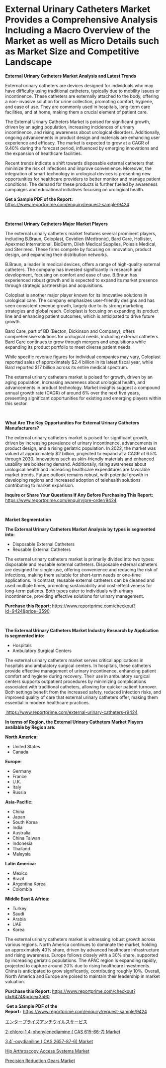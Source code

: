 <p><h1>External Urinary Catheters Market Provides a Comprehensive Analysis Including a Macro Overview of the Market as well as Micro Details such as Market Size and Competitive Landscape</h1></p><p><strong>External Urinary Catheters Market Analysis and Latest Trends</strong></p>
<p><p>External urinary catheters are devices designed for individuals who may have difficulty using traditional catheters, typically due to mobility issues or incontinence. These catheters are externally attached to the body, offering a non-invasive solution for urine collection, promoting comfort, hygiene, and ease of use. They are commonly used in hospitals, long-term care facilities, and at home, making them a crucial element of patient care.</p><p>The External Urinary Catheters Market is poised for significant growth, driven by an aging population, increasing incidences of urinary incontinence, and rising awareness about urological disorders. Additionally, ongoing advancements in product design and materials are enhancing user experience and efficacy. The market is expected to grow at a CAGR of 9.40% during the forecast period, influenced by emerging innovations and the expansion of healthcare facilities.</p><p>Recent trends indicate a shift towards disposable external catheters that minimize the risk of infections and improve convenience. Moreover, the integration of smart technology in urological devices is presenting new opportunities for healthcare providers to better monitor and manage patient conditions. The demand for these products is further fueled by awareness campaigns and educational initiatives focusing on urological health.</p></p>
<p><strong>Get a Sample PDF of the Report:&nbsp;</strong> <a href="https://www.reportprime.com/enquiry/request-sample/9424">https://www.reportprime.com/enquiry/request-sample/9424</a></p>
<p>&nbsp;</p>
<p><strong>External Urinary Catheters Major Market Players</strong></p>
<p><p>The external urinary catheters market features several prominent players, including B.Braun, Coloplast, Covidien (Medtronic), Bard Care, Hollister, Apexmed International, BioDerm, Dileh Medical Supplies, Poiesis Medical, and Sterimed. These firms compete by focusing on innovation, product design, and expanding their distribution networks.</p><p>B.Braun, a leader in medical devices, offers a range of high-quality external catheters. The company has invested significantly in research and development, focusing on comfort and ease of use. B.Braun has experienced robust growth and is expected to expand its market presence through strategic partnerships and acquisitions.</p><p>Coloplast is another major player known for its innovative solutions in urological care. The company emphasizes user-friendly designs and has seen consistent revenue growth, largely due to its strong marketing strategies and global reach. Coloplast is focusing on expanding its product line and enhancing patient outcomes, which is anticipated to drive future growth.</p><p>Bard Care, part of BD (Becton, Dickinson and Company), offers comprehensive solutions for urological needs, including external catheters. Bard Care continues to grow through mergers and acquisitions while expanding its product portfolio to meet diverse patient needs.</p><p>While specific revenue figures for individual companies may vary, Coloplast reported sales of approximately $2.4 billion in its latest fiscal year, while Bard reported $17 billion across its entire medical spectrum.</p><p>The external urinary catheters market is poised for growth, driven by an aging population, increasing awareness about urological health, and advancements in product technology. Market insights suggest a compound annual growth rate (CAGR) of around 6% over the next five years, presenting significant opportunities for existing and emerging players within this sector.</p></p>
<p>&nbsp;</p>
<p><strong>What Are The Key Opportunities For External Urinary Catheters Manufacturers?</strong></p>
<p><p>The external urinary catheters market is poised for significant growth, driven by increasing prevalence of urinary incontinence, advancements in product design, and a rising geriatric population. In 2022, the market was valued at approximately $2 billion, projected to expand at a CAGR of 6.5% through 2030. Innovations such as skin-friendly materials and enhanced usability are bolstering demand. Additionally, rising awareness about urological health and increasing healthcare expenditures are favorable market trends. Future outlook remains robust, with potential growth in developing regions and increased adoption of telehealth solutions contributing to market expansion.</p></p>
<p><strong>Inquire or Share Your Questions If Any Before Purchasing This Report:</strong> <a href="https://www.reportprime.com/enquiry/pre-order/9424">https://www.reportprime.com/enquiry/pre-order/9424</a></p>
<p>&nbsp;</p>
<p><strong>Market Segmentation</strong></p>
<p><strong>The External Urinary Catheters Market Analysis by types is segmented into:</strong></p>
<p><ul><li>Disposable External Catheters</li><li>Reusable External Catheters</li></ul></p>
<p><p>The external urinary catheters market is primarily divided into two types: disposable and reusable external catheters. Disposable external catheters are designed for single-use, offering convenience and reducing the risk of infections, making them suitable for short-term needs or one-time applications. In contrast, reusable external catheters can be cleaned and used multiple times, promoting sustainability and cost-effectiveness for long-term patients. Both types cater to individuals with urinary incontinence, providing effective solutions for urinary management.</p></p>
<p><strong>Purchase this Report:&nbsp;</strong><a href="https://www.reportprime.com/checkout?id=9424&price=3590">https://www.reportprime.com/checkout?id=9424&price=3590</a></p>
<p>&nbsp;</p>
<p><strong>The External Urinary Catheters Market Industry Research by Application is segmented into:</strong></p>
<p><ul><li>Hospitals</li><li>Ambulatory Surgical Centers</li></ul></p>
<p><p>The external urinary catheters market serves critical applications in hospitals and ambulatory surgical centers. In hospitals, these catheters provide effective management of urinary incontinence, enhancing patient comfort and hygiene during recovery. Their use in ambulatory surgical centers supports outpatient procedures by minimizing complications associated with traditional catheters, allowing for quicker patient turnover. Both settings benefit from the increased safety, reduced infection risks, and improved quality of care that external urinary catheters offer, making them essential in modern healthcare practices.</p></p>
<p><a href="https://www.reportprime.com/external-urinary-catheters-r9424">&nbsp;https://www.reportprime.com/external-urinary-catheters-r9424</a></p>
<p><strong>In terms of Region, the External Urinary Catheters Market Players available by Region are:</strong></p>
<p>
    <p> <strong> North America: </strong>
        <ul>
            <li>United States</li>
            <li>Canada</li>
        </ul>
        </p> 
    <p> <strong> Europe: </strong>
        <ul>
            <li>Germany</li>
            <li>France</li>
            <li>U.K.</li>
            <li>Italy</li>
            <li>Russia</li>
        </ul>
        </p> 
    <p> <strong> Asia-Pacific: </strong>
        <ul>
            <li>China</li>
            <li>Japan</li>
            <li>South Korea</li>
            <li>India</li>
            <li>Australia</li>
            <li>China Taiwan</li>
            <li>Indonesia</li>
            <li>Thailand</li>
            <li>Malaysia</li>
        </ul>
        </p> 
    <p> <strong> Latin America: </strong>
        <ul>
            <li>Mexico</li>
            <li>Brazil</li>
            <li>Argentina Korea</li>
            <li>Colombia</li>
        </ul>
        </p> 
    <p> <strong> Middle East & Africa: </strong>
        <ul>
            <li>Turkey</li>
            <li>Saudi</li>
            <li>Arabia</li>
            <li>UAE</li>
            <li>Korea</li>
        </ul>
    </p>
    </p>
<p><p>The external urinary catheters market is witnessing robust growth across various regions. North America continues to dominate the market, holding an approximately 40% share, driven by advanced healthcare infrastructure and rising awareness. Europe follows closely with a 30% share, supported by increasing geriatric populations. The APAC region is expanding rapidly, projected to capture around 20% due to rising healthcare investments. China is anticipated to grow significantly, contributing roughly 10%. Overall, North America and Europe are poised to maintain their leadership in market valuation.</p></p>
<p><strong>Purchase this Report: </strong><a href="https://www.reportprime.com/checkout?id=9424&price=3590">https://www.reportprime.com/checkout?id=9424&price=3590</a></p>
<p>&nbsp;<strong>Get a Sample PDF of the Report:&nbsp;&nbsp;</strong><a href="https://www.reportprime.com/enquiry/request-sample/9424">https://www.reportprime.com/enquiry/request-sample/9424</a></p>
<p><strong></strong></p>
<p><p><a href="https://medium.com/@jordond5lezama/enterprise-antivirus-services-market-%E3%81%AE%E3%82%B0%E3%83%AD%E3%83%BC%E3%83%90%E3%83%AB%E5%B8%82%E5%A0%B4%E6%A6%82%E8%A6%81%E3%81%AF-%E4%B8%96%E7%95%8C%E3%81%8A%E3%82%88%E3%81%B3%E4%B8%BB%E8%A6%81%E5%B8%82%E5%A0%B4%E3%81%AB%E3%81%8A%E3%81%91%E3%82%8B%E6%A5%AD%E7%95%8C%E3%81%AB%E5%BD%B1%E9%9F%BF%E3%82%92%E4%B8%8E%E3%81%88%E3%82%8B%E4%B8%BB%E8%A6%81%E3%81%AA%E3%83%88%E3%83%AC%E3%83%B3%E3%83%89%E3%81%AB%E3%81%A4%E3%81%84%E3%81%A6-%E7%8B%AC%E8%87%AA%E3%81%AE%E8%A6%96%E7%82%B9%E3%82%92%E6%8F%90%E4%BE%9B%E3%81%97%E3%81%BE%E3%81%99-ef798e77ca8f">エンタープライズアンチウイルスサービス</a></p><p><a href="https://issuu.com/reportprime-2/docs/2-chloro-14-phenylenediamine-cas-61_4739cced0d2505">2-chloro-1,4-phenylenediamine ( CAS 615-66-7) Market</a></p><p><a href="https://issuu.com/reportprime-2/docs/34-oxydianiline-cas-2657-87-6-marke_45d10715002860">3,4`-oxydianiline ( CAS 2657-87-6) Market</a></p><p><a href="https://github.com/CarolynWatkins697/Market-Research-Report-List-1/blob/main/hip-arthroscopy-access-systems-market.md">Hip Arthroscopy Access Systems Market</a></p><p><a href="https://www.linkedin.com/pulse/precision-reduction-gears-market-outlook-share-analysis-dcodc?trackingId=%2BjHmFOeBQsOTdWTzRXo0uA%3D%3D">Precision Reduction Gears Market</a></p></p>